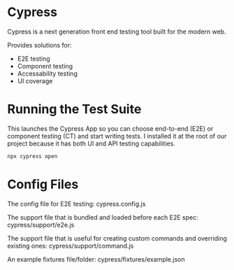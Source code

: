 # Cypress
Cypress is a next generation front end testing tool built for the modern web.

Provides solutions for: 
- E2E testing
- Component testing
- Accessability testing
- UI coverage

# Running the Test Suite
This launches the Cypress App so you can choose end-to-end (E2E) or component testing (CT) and start writing tests. I installed it at the root of our project because it has both UI and API testing capabilities. 
```bash
npx cypress open
```

# Config Files
The config file for E2E testing:
cypress.config.js 

The support file that is bundled and loaded before each E2E spec:
cypress/support/e2e.js

The support file that is useful for creating custom commands and overriding existing ones:
cypress/support/command.js

An example fixtures file/folder:
cypress/fixtures/example.json